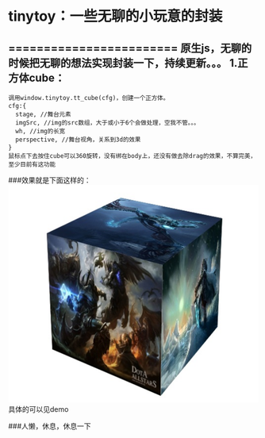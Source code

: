 # tinytoy：一些无聊的小玩意的封装
========================
原生js，无聊的时候把无聊的想法实现封装一下，持续更新。。。
1.正方体cube：
-------------------------
    调用window.tinytoy.tt_cube(cfg)，创建一个正方体。
    cfg:{
      stage, //舞台元素
      imgSrc, //img的src数组，大于或小于6个会做处理，空我不管。。。
      wh, //img的长宽
      perspective, //舞台视角，关系到3d的效果
    }
    鼠标点下去按住cube可以360旋转，没有绑在body上，还没有做去除drag的效果，不算完美，至少目前有这功能
###效果就是下面这样的：
  ![](https://github.com/renwangyu-bomb/tinytoy/blob/master/screenshots/cube.jpg)
  具体的可以见demo
 
###人懒，休息，休息一下
